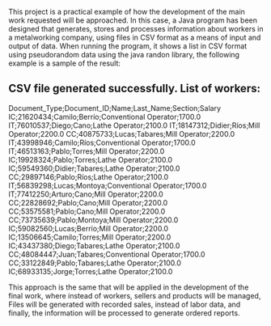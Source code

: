 This project is a practical example of how the development of the main work requested will be approached. In this case, a Java program has been designed that generates, stores and processes information about workers in a metalworking company, using files in CSV format as a means of input and output of data.
When running the program, it shows a list in CSV format using pseudorandom data using the java randon library, the following example is a sample of the result:

CSV file generated successfully.
List of workers:
----------------------------------------------------------
Document_Type;Document_ID;Name;Last_Name;Section;Salary
IC;21620434;Camilo;Berrío;Conventional Operator;1700.0
IT;76010537;Diego;Cano;Lathe Operator;2100.0
IT;18147312;Didier;Ríos;Mill Operator;2200.0
CC;40875733;Lucas;Tabares;Mill Operator;2200.0
IT;43998946;Camilo;Ríos;Conventional Operator;1700.0
IT;46513163;Pablo;Torres;Mill Operator;2200.0
IC;19928324;Pablo;Torres;Lathe Operator;2100.0
IC;59549360;Didier;Tabares;Lathe Operator;2100.0
CC;29897146;Pablo;Ríos;Lathe Operator;2100.0
IT;56839298;Lucas;Montoya;Conventional Operator;1700.0
IT;77412250;Arturo;Cano;Mill Operator;2200.0
CC;22828692;Pablo;Cano;Mill Operator;2200.0
CC;53575581;Pablo;Cano;Mill Operator;2200.0
CC;73735639;Pablo;Montoya;Mill Operator;2200.0
IC;59082560;Lucas;Berrío;Mill Operator;2200.0
IC;13506645;Camilo;Torres;Mill Operator;2200.0
IC;43437380;Diego;Tabares;Lathe Operator;2100.0
CC;48084447;Juan;Tabares;Conventional Operator;1700.0
CC;33122849;Pablo;Tabares;Lathe Operator;2100.0
IC;68933135;Jorge;Torres;Lathe Operator;2100.0

This approach is the same that will be applied in the development of the final work, where instead of workers, sellers and products will be managed,
Files will be generated with recorded sales, instead of labor data, and finally, the information will be processed to generate ordered reports.
